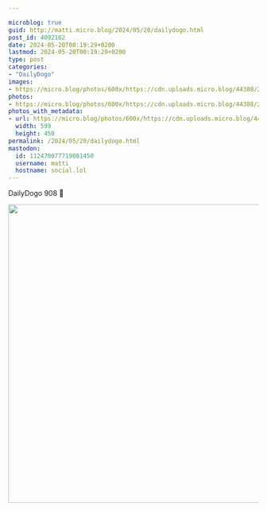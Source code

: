 ```yaml
---

microblog: true
guid: http://matti.micro.blog/2024/05/20/dailydogo.html
post_id: 4092162
date: 2024-05-20T00:19:29+0200
lastmod: 2024-05-20T00:19:29+0200
type: post
categories:
- "DailyDogo"
images:
- https://micro.blog/photos/600x/https://cdn.uploads.micro.blog/44388/2024/00e8116349ba4603987733693fbf8c30.jpg
photos:
- https://micro.blog/photos/600x/https://cdn.uploads.micro.blog/44388/2024/00e8116349ba4603987733693fbf8c30.jpg
photos_with_metadata:
- url: https://micro.blog/photos/600x/https://cdn.uploads.micro.blog/44388/2024/00e8116349ba4603987733693fbf8c30.jpg
  width: 599
  height: 450
permalink: /2024/05/20/dailydogo.html
mastodon:
  id: 112470077719081450
  username: matti
  hostname: social.lol
---
```

DailyDogo 908 🐶

<img src="https://micro.blog/photos/600x/https://blog.martin-haehnel.de/uploads/2024/00e8116349ba4603987733693fbf8c30.jpg" width="600" alt="" />
